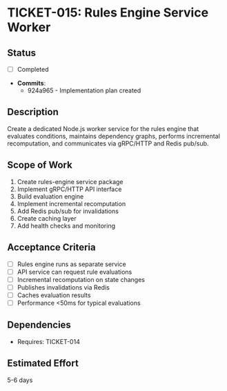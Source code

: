 # TICKET-015: Rules Engine Service Worker

## Status

- [ ] Completed
- **Commits**:
  - 924a965 - Implementation plan created

## Description

Create a dedicated Node.js worker service for the rules engine that evaluates conditions, maintains dependency graphs, performs incremental recomputation, and communicates via gRPC/HTTP and Redis pub/sub.

## Scope of Work

1. Create rules-engine service package
2. Implement gRPC/HTTP API interface
3. Build evaluation engine
4. Implement incremental recomputation
5. Add Redis pub/sub for invalidations
6. Create caching layer
7. Add health checks and monitoring

## Acceptance Criteria

- [ ] Rules engine runs as separate service
- [ ] API service can request rule evaluations
- [ ] Incremental recomputation on state changes
- [ ] Publishes invalidations via Redis
- [ ] Caches evaluation results
- [ ] Performance <50ms for typical evaluations

## Dependencies

- Requires: TICKET-014

## Estimated Effort

5-6 days
